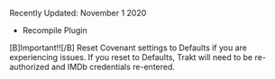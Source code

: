 Recently Updated: November 1 2020

- Recompile Plugin






[B]Important!![/B] Reset Covenant settings to Defaults if you are experiencing issues.
If you reset to Defaults, Trakt will need to be re-authorized and IMDb credentials re-entered.

